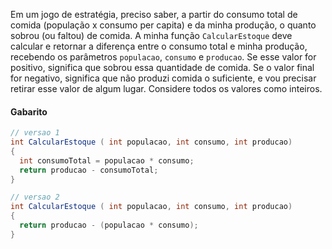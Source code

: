 Em um jogo de estratégia, preciso saber, a partir do consumo total de comida (população x consumo per capita) e da minha produção, o quanto sobrou (ou faltou) de comida. A minha função `CalcularEstoque` deve calcular e retornar a diferença entre o consumo total e minha produção, recebendo os parâmetros `populacao`, `consumo` e `producao`. Se esse valor for positivo, significa que sobrou essa quantidade de comida. Se o valor final for negativo, significa que não produzi comida o suficiente, e vou precisar retirar esse valor de algum lugar. Considere todos os valores como inteiros.

<!--more-->

#### Gabarito

```csharp
// versao 1
int CalcularEstoque ( int populacao, int consumo, int producao)
{
  int consumoTotal = populacao * consumo;
  return producao - consumoTotal;
}

// versao 2
int CalcularEstoque ( int populacao, int consumo, int producao)
{
  return producao - (populacao * consumo);
}
```